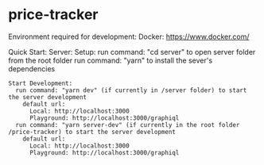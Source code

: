 # price-tracker

Environment required for development:
  Docker: https://www.docker.com/

Quick Start:
  Server:
    Setup:
      run command: "cd server" to open server folder from the root folder
      run command: "yarn" to install the sever's dependencies

    Start Development:
      run command: "yarn dev" (if currently in /server folder) to start the server development
        default url:
          Local: http://localhost:3000
          Playground: http://localhost:3000/graphiql
      run command: "yarn server-dev" (if currently in the root folder /price-tracker) to start the server development
        default url:
          Local: http://localhost:3000
          Playground: http://localhost:3000/graphiql

